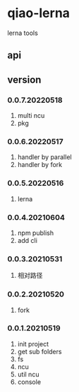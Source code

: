 # qiao-lerna
lerna tools

## api

## version
### 0.0.7.20220518
1. multi ncu
2. pkg

### 0.0.6.20220517
1. handler by parallel
2. handler by fork

### 0.0.5.20220516
1. lerna

### 0.0.4.20210604
1. npm publish
2. add cli

### 0.0.3.20210531
1. 相对路径

### 0.0.2.20210520
1. fork

### 0.0.1.20210519
1. init project
2. get sub folders
3. fs
4. ncu
5. util ncu
6. console